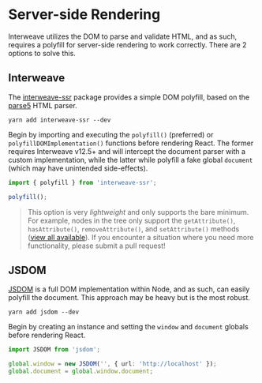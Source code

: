 # Server-side Rendering

Interweave utilizes the DOM to parse and validate HTML, and as such, requires a polyfill for
server-side rendering to work correctly. There are 2 options to solve this.

## Interweave

The [interweave-ssr](https://www.npmjs.com/package/interweave-ssr) package provides a simple DOM
polyfill, based on the [parse5](https://www.npmjs.com/package/parse5) HTML parser.

```
yarn add interweave-ssr --dev
```

Begin by importing and executing the `polyfill()` (preferred) or `polyfillDOMImplementation()`
functions before rendering React. The former requires Interweave v12.5+ and will intercept the
document parser with a custom implementation, while the latter while polyfill a fake global
`document` (which may have unintended side-effects).

```ts
import { polyfill } from 'interweave-ssr';

polyfill();
```

> This option is very _lightweight_ and only supports the bare minimum. For example, nodes in the
> tree only support the `getAttribute()`, `hasAttribute()`, `removeAttribute()`, and
> `setAttribute()` methods
> ([view all available](https://github.com/milesj/interweave/blob/master/packages/ssr/src/index.ts#L59)).
> If you encounter a situation where you need more functionality, please submit a pull request!

## JSDOM

[JSDOM](https://github.com/tmpvar/jsdom) is a full DOM implementation within Node, and as such, can
easily polyfill the document. This approach may be heavy but is the most robust.

```
yarn add jsdom --dev
```

Begin by creating an instance and setting the `window` and `document` globals before rendering
React.

```ts
import JSDOM from 'jsdom';

global.window = new JSDOM('', { url: 'http://localhost' });
global.document = global.window.document;
```

